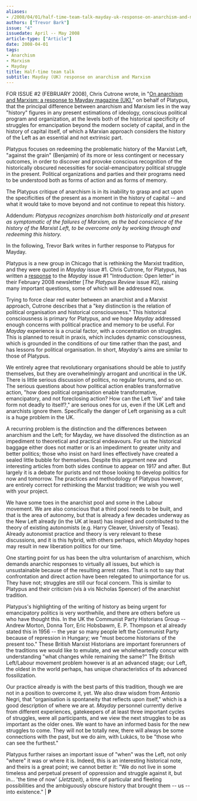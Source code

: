 ```yaml
---
aliases:
- /2008/04/01/half-time-team-talk-mayday-uk-response-on-anarchism-and-marxism
authors: ["Trevor Bark"]
issue: "4"
issuedate: April -- May 2008
article-type: ["Article"]
date: 2008-04-01
tags:
- Anarchism
- Marxism
- Mayday
title: Half-time team talk
subtitle: Mayday (UK) response on anarchism and Marxism
---
```


FOR ISSUE #2 (FEBRUARY 2008), Chris Cutrone wrote, in "[On anarchism and Marxism: a response to Mayday magazine (UK)](2008/02/01/organization-political-action-history-and-consciousness-on-anarchism-and-marxism)," on behalf of Platypus, that the principal difference between anarchism and Marxism lies in the way "history" figures in any present estimations of ideology, conscious political program and organization, at the levels both of the historical specificity of struggles for emancipation beyond the modern society of capital, and in the history of capital itself, of which a Marxian approach considers the history of the Left as an essential and not extrinsic part.

Platypus focuses on redeeming the problematic history of the Marxist Left, "against the grain" (Benjamin) of its more or less contingent or necessary outcomes, in order to discover and provoke conscious recognition of the historically obscured necessities for social-emancipatory political struggle in the present. Political organizations and parties and their programs need to be understood both as forms of action and as forms of memory.

The Platypus critique of anarchism is in its inability to grasp and act upon the specificities of the present as a moment in the history of capital -- and what it would take to move beyond and not continue to repeat this history.

Addendum: *Platypus recognizes anarchism both historically and at present as symptomatic of the failures of Marxism, as the bad conscience of the history of the Marxist Left, to be overcome only by working through and redeeming this history.*

In the following, Trevor Bark writes in further response to Platypus for Mayday.

Platypus is a new group in Chicago that is rethinking the Marxist tradition, and they were quoted in *Mayday* issue #1. Chris Cutrone, for Platypus, has written a [response](/archive/article65/) to the *Mayday* issue #1 "Introduction: Open letter" in their February 2008 newsletter [*The Platypus Review* issue #2], raising many important questions, some of which will be addressed now.

Trying to force clear red water between an anarchist and a Marxist approach, Cutrone describes that a "key distinction is the relation of political organisation and historical consciousness." This historical consciousness is primary for Platypus, and we hope *Mayday* addressed enough concerns with political practice and memory to be useful. For *Mayday* experience is a crucial factor, with a concentration on struggles. This is planned to result in praxis, which includes dynamic consciousness, which is grounded in the conditions of our time rather than the past, and has lessons for political organisation. In short, *Mayday*'s aims are similar to those of Platypus.

We entirely agree that revolutionary organisations should be able to justify themselves, but they are overwhelmingly arrogant and uncritical in the UK. There is little serious discussion of politics, no regular forums, and so on. The serious questions about how political action enables transformative action, "how does political organisation enable transformative, emancipatory, and not foreclosing action? How can the Left 'live' and take form not deadly to itself?," are serious ones for us, even if the UK Left and anarchists ignore them. Specifically the danger of Left organising as a cult is a huge problem in the UK.

A recurring problem is the distinction and the differences between anarchism and the Left; for Mayday, we have dissolved the distinction as an impediment to theoretical and practical endeavours. For us the historical baggage either does not matter or is an impediment to greater unity and better politics; those who insist on hard lines effectively have created a sealed little bubble for themselves. Despite this argument new and interesting articles from both sides continue to appear on 1917 and after. But largely it is a debate for purists and not those looking to develop politics for now and tomorrow. The practices and methodology of Platypus however, are entirely correct for rethinking the Marxist tradition; we wish you well with your project.

We have some toes in the anarchist pool and some in the Labour movement. We are also conscious that a third pool needs to be built, and that is the area of autonomy, but that is already a few decades underway as the New Left already (in the UK at least) has inspired and contributed to the theory of existing autonomists (e.g. Harry Cleaver, University of Texas). Already autonomist practice and theory is very relevant to these discussions, and it is this hybrid, with others perhaps, which *Mayday* hopes may result in new liberation politics for our time.

One starting point for us has been the ultra voluntarism of anarchism, which demands anarchic responses to virtually all issues, but which is unsustainable because of the resulting arrest rates. That is not to say that confrontation and direct action have been relegated to unimportance for us. They have not; struggles are still our focal concern. This is similar to Platypus and their criticism (vis à vis Nicholas Spencer) of the anarchist tradition.

Platypus's highlighting of the writing of history as being urgent for emancipatory politics is very worthwhile, and there are others before us who have thought this. In the UK the Communist Party Historians Group -- Andrew Morton, Donna Torr, Eric Hobsbawm, E. P. Thompson et al already stated this in 1956 -- the year so many people left the Communist Party because of repression in Hungary; we "must become historians of the present too." These British Marxist Historians are important forerunners of the traditions we would like to emulate, and we wholeheartedly concur with understanding "what changes while remaining the same?" The British Left/Labour movement problem however is at an advanced stage; our Left, the oldest in the world perhaps, has unique characteristics of its advanced fossilization.

Our practice already is with the best parts of this tradition, though we are not in a position to overcome it, yet. We also draw wisdom from Antonio Negri, that "organisation is spontaneity that reflects upon itself," which is a good description of where we are at. *Mayday* personnel currently derive from different experiences, gatekeepers of at least three important cycles of struggles, were all participants, and we view the next struggles to be as important as the older ones. We want to have an informed basis for the new struggles to come. They will not be totally new, there will always be some connections with the past, but we do aim, with Lukács, to be "those who can see the furthest."

Platypus further raises an important issue of "when" was the Left, not only "where" it was or where it is. Indeed, this is an interesting historical note, and theirs is a great point; we cannot better it: "We do not live in some timeless and perpetual present of oppression and struggle against it, but in... 'the time of now' (*Jetztzeit*), a time of particular and fleeting possibilities and the ambiguously obscure history that brought them -- us -- into existence." | **P**
